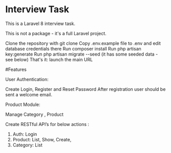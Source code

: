 # Interview Task

This is a Laravel 8 interview task.

This is not a package - it's a full Laravel project.

Clone the repository with git clone
Copy .env.example file to .env and edit database credentials there
Run composer install
Run php artisan key:generate
Run php artisan migrate --seed (it has some seeded data - see below)
That's it: launch the main URL

#Features

User Authentication:

Create Login, Register and Reset Password
After registration user should be sent a welcome email.

Product Module:

Manage Category , Product

Create RESTful API’s for below actions :

1. Auth: Login
2. Product: List, Show, Create,
3. Category: List
